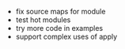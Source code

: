  * fix source maps for module
 * test hot modules
 * try more code in examples
 * support complex uses of apply
